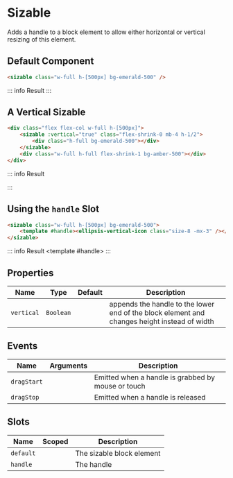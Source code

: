 <script setup>
    import Sizable from "../../src/components/Sizable.vue"
    import { EllipsisVerticalIcon } from "@heroicons/vue/24/solid"
</script>

# Sizable

Adds a handle to a block element to allow either horizontal or vertical resizing of this element.

## Default Component
```html
<sizable class="w-full h-[500px] bg-emerald-500" />
```
::: info Result
<sizable class="w-full h-96  bg-emerald-500" />
:::

## A Vertical Sizable
```html
<div class="flex flex-col w-full h-[500px]">
    <sizable :vertical="true" class="flex-shrink-0 mb-4 h-1/2">
        <div class="h-full bg-emerald-500"></div>
    </sizable>
    <div class="w-full h-full flex-shrink-1 bg-amber-500"></div>
</div>
```
::: info Result
<div class="flex flex-col w-full h-[500px]">
    <sizable :vertical="true" class="flex-shrink-0 mb-4 h-1/2">
        <div class="h-full bg-emerald-500"></div>
    </sizable>
    <div class="w-full h-full flex-shrink-1 bg-amber-500"></div>
</div>
:::

## Using the `handle` Slot
```html
<sizable class="w-full h-[500px] bg-emerald-500">
    <template #handle><ellipsis-vertical-icon class="size-8 -mx-3" /></template>
</sizable>
```
::: info Result
<sizable class="w-full h-[500px] bg-emerald-500">
    <template #handle><ellipsis-vertical-icon class="size-8 -mx-3" /></template>
</sizable>
:::

## Properties
| Name       | Type                 | Default | Description                                                                                  |
|------------|----------------------|---------|----------------------------------------------------------------------------------------------|
| `vertical` | `Boolean`            |         | appends the handle to the lower end of the block element and changes height instead of width |

## Events
| Name                | Arguments                                    | Description                                        |
|---------------------|----------------------------------------------|----------------------------------------------------|
| `dragStart`         |                                              | Emitted when a handle is grabbed by mouse or touch |
| `dragStop`          |                                              | Emitted when a handle is released                  |

## Slots
| Name      | Scoped | Description               |
|-----------|--------|---------------------------|
| `default` |        | The sizable block element |
| `handle`  |        | The handle                |
